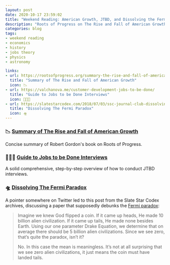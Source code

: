 ```yaml
---
layout: post
date: 2020-10-17 23:59:02
title: "Weekend Reading: American Growth, JTBD, and Dissolving the Fermi Paradox"
description: "Roots of Progress on The Rise and Fall of American Growth, a guide to JTBD interviews, and nullifying the Fermi paradox."
categories: blog
tags:
- weekend reading
- economics
- history
- jobs theory
- physics
- astronomy

links:
- url: https://rootsofprogress.org/summary-the-rise-and-fall-of-american-growth
  title: "Summary of The Rise and Fall of American Growth"
  icon: 📉
- url: https://valchanova.me/customer-development-jobs-to-be-done/
  title: "Guide to Jobs to be Done Interviews"
  icon: 👨🏻‍🏫
- url: https://slatestarcodex.com/2018/07/03/ssc-journal-club-dissolving-the-fermi-paradox/
  title: "Dissolving The Fermi Paradox"
  icon: 🛸
---
```


### 📉 [Summary of The Rise and Fall of American Growth](https://rootsofprogress.org/summary-the-rise-and-fall-of-american-growth "Summary of The Rise and Fall of American Growth")

Concise summary of Robert Gordon's book on Roots of Progress.

### 👨🏻‍🏫 [Guide to Jobs to be Done Interviews](https://valchanova.me/customer-development-jobs-to-be-done/ "Guide to Jobs to be Done Interviews")

A solid comprehensive, step-by-step overview of how to conduct JTBD interviews.

### 🛸 [Dissolving The Fermi Paradox](https://slatestarcodex.com/2018/07/03/ssc-journal-club-dissolving-the-fermi-paradox/ "Dissolving The Fermi Paradox")

A pointer somewhere on Twitter led to this post from the Slate Star Codex archives, discussing a paper that supposedly debunks the [Fermi paradox](https://en.wikipedia.org/wiki/Fermi_paradox "Fermi paradox"):

> Imagine we knew God flipped a coin. If it came up heads, He made 10 billion alien civilization. If it came up tails, He made none besides Earth. Using our one parameter Drake Equation, we determine that on average there should be 5 billion alien civilizations. Since we see zero, that’s quite the paradox, isn’t it?
>
> No. In this case the mean is meaningless. It’s not at all surprising that we see zero alien civilizations, it just means the coin must have landed tails.
